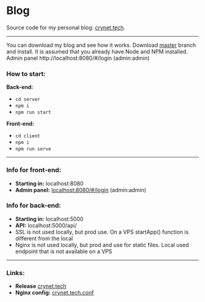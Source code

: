 # Blog

Source code for my personal blog: [crynet.tech](https://crynet.tech/).
___
You can download my blog and see how it works. Download [master](https://github.com/uCryNet/blog/archive/refs/heads/master.zip) branch and install. It is assumed that you already have Node and NPM installed. Admin panel http://localhost:8080/#/login (admin:admin)

### How to start:
**Back-end:**
* `cd server`
* `npm i`
* `npm run start`

**Front-end:**
* `cd client`
* `npm i`
* `npm run serve`
___
### Info for front-end:
* **Starting in:** localhost:8080
* **Admin panel:** [localhost:8080/#/login](localhost:8080/#/login) (admin:admin)


### Info for back-end:
* **Starting in:** localhost:5000
* **API:** localhost:5000/api/
* SSL is not used locally, but prod use. On a VPS startApp() function is different from the local
* Nginx is not used locally, but prod and use for static files. Local used endpoint that is not available on a VPS
___
### Links:
* **Release** [crynet.tech](https://crynet.tech/)
* **Nginx config:** [crynet.tech.conf](https://github.com/uCryNet/blog/blob/master/crynet.tech.conf)
